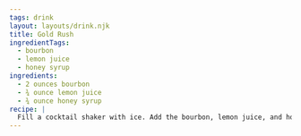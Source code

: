 ```yaml
---
tags: drink
layout: layouts/drink.njk
title: Gold Rush
ingredientTags:
  - bourbon
  - lemon juice
  - honey syrup
ingredients:
  - 2 ounces bourbon
  - ¾ ounce lemon juice
  - ¾ ounce honey syrup
recipe: |
  Fill a cocktail shaker with ice. Add the bourbon, lemon juice, and honey syrup. Shake until chilled. Strain into a rocks glass filled with one large ice cube.
---
```

